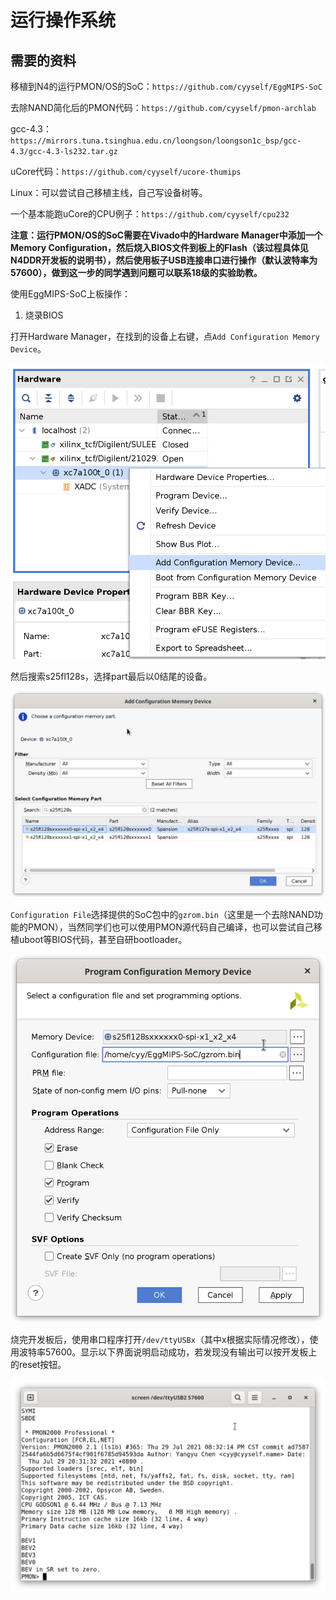 # 运行操作系统

## 需要的资料

移植到N4的运行PMON/OS的SoC：`https://github.com/cyyself/EggMIPS-SoC`

去除NAND简化后的PMON代码：`https://github.com/cyyself/pmon-archlab`

gcc-4.3：`https://mirrors.tuna.tsinghua.edu.cn/loongson/loongson1c_bsp/gcc-4.3/gcc-4.3-ls232.tar.gz`

uCore代码：`https://github.com/cyyself/ucore-thumips`

Linux：可以尝试自己移植主线，自己写设备树等。

一个基本能跑uCore的CPU例子：`https://github.com/cyyself/cpu232`

**注意：运行PMON/OS的SoC需要在Vivado中的Hardware Manager中添加一个Memory Configuration，然后烧入BIOS文件到板上的Flash（该过程具体见N4DDR开发板的说明书），然后使用板子USB连接串口进行操作（默认波特率为57600），做到这一步的同学遇到问题可以联系18级的实验助教。**

使用EggMIPS-SoC上板操作：

1. 烧录BIOS

打开Hardware Manager，在找到的设备上右键，点`Add Configuration Memory Device`。

![soc_os_1](../img/soc_os_1.png)

然后搜索s25fl128s，选择part最后以0结尾的设备。

![soc_os_2](../img/soc_os_2.png)

`Configuration File`选择提供的SoC包中的`gzrom.bin`（这里是一个去除NAND功能的PMON），当然同学们也可以使用PMON源代码自己编译，也可以尝试自己移植uboot等BIOS代码，甚至自研bootloader。

![soc_os_3](../img/soc_os_3.png)

烧完开发板后，使用串口程序打开`/dev/ttyUSBx`（其中x根据实际情况修改），使用波特率57600。显示以下界面说明启动成功，若发现没有输出可以按开发板上的reset按钮。

![soc_os_4](../img/soc_os_4.png)